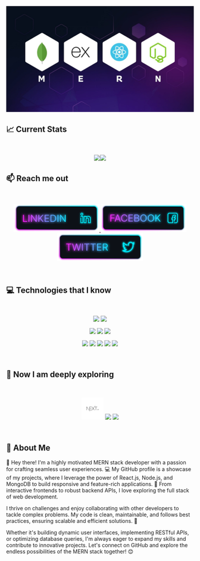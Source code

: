 
<img src="https://github.com/rahat-495/rahat-495/blob/main/1708668303539.jfif"/>

## :chart_with_upwards_trend: Current Stats

<br />
<p align="center">
  <img width="60%" src="[https://github-readme-streak-stats.herokuapp.com?user=mir-hussain&theme=react&hide_border=true&background=0D1117&stroke=0D1117&fire=FF1CF7&sideLabels=00F0FF&currStreakNum=FF1CF7&ring=FF1CF7&currStreakLabel=FF1CF7&sideNums=00F0FF](https://git.io/streak-stats"><img src="https://streak-stats.demolab.com?user=rahat-495&theme=dark&hide_border=true&card_width=750&border=00EBD5)" />
</p>

## :mailbox: Reach me out

<br />

<p align="center">
    <a target="_blank" href="https://www.linkedin.com/in/kazi-rihatul-islam-rahat/">
        <img height="75" src="https://github.com/rahat-495/rahat-495/blob/main/imgs/Linkedin.png">
    </a>
    <a target="_blank" href="https://www.facebook.com/mrk.killar">
        <img height="75" src="https://github.com/rahat-495/rahat-495/blob/main/imgs/Facebook.png">
    </a>
    <a target="_blank" href="https://x.com/mdRahat495">
        <img height="75" src="https://github.com/rahat-495/rahat-495/blob/main/imgs/Twitter.png">
    </a>
</p>


<br />


## :computer: Technologies that I know

<br>
<p align="center">
<img src="https://github.com/mir-hussain/mir-hussain/blob/main/images/icons/HTML.png"/>
<img src="https://github.com/mir-hussain/mir-hussain/blob/main/images/icons/css.png"/>
</p>

<p align="center">
<img src="https://github.com/mir-hussain/mir-hussain/blob/main/images/icons/JavaScript.png"/>
<img src="https://github.com/mir-hussain/mir-hussain/blob/main/images/icons/react.png"/>
<img src="https://github.com/mir-hussain/mir-hussain/blob/main/images/icons/express.png"/>
</p>

<p align="center">
<img src="https://github.com/mir-hussain/mir-hussain/blob/main/images/icons/tailwind.png"/>
<img src="https://github.com/mir-hussain/mir-hussain/blob/main/images/icons/Bootsrap.png"/>
<img src="https://github.com/mir-hussain/mir-hussain/blob/main/images/icons/firebase.png"/>
<img src="https://github.com/mir-hussain/mir-hussain/blob/main/images/icons/node.png"/>
<img src="https://github.com/mir-hussain/mir-hussain/blob/main/images/icons/mongo.png"/>
</p>
<br/>

## :mag_right: Now I am deeply exploring

<br/>

<p align="center">
<img src="https://github.com/rahat-495/rahat-495/blob/main/imgs/output-onlinepngtools.png"/>
<img src="https://github.com/mir-hussain/mir-hussain/blob/main/images/icons/node.png"/>
<img src="https://github.com/mir-hussain/mir-hussain/blob/main/images/icons/express.png"/>
</p>

<br/>

## :bust_in_silhouette: About Me


👋 Hey there! I'm a highly motivated MERN stack developer with a passion for crafting seamless user experiences. 💻 My GitHub profile is a showcase of my projects, where I leverage the power of React.js, Node.js, and MongoDB to build responsive and feature-rich applications. 🚀 From interactive frontends to robust backend APIs, I love exploring the full stack of web development.

I thrive on challenges and enjoy collaborating with other developers to tackle complex problems. My code is clean, maintainable, and follows best practices, ensuring scalable and efficient solutions. 🌟

Whether it's building dynamic user interfaces, implementing RESTful APIs, or optimizing database queries, I'm always eager to expand my skills and contribute to innovative projects. Let's connect on GitHub and explore the endless possibilities of the MERN stack together! 😊

